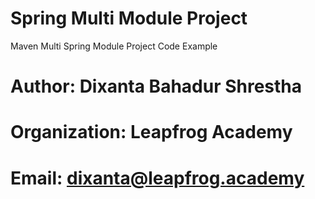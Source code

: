 # Spring Multi Module Project
Maven Multi Spring Module Project Code Example

# Author: Dixanta Bahadur Shrestha
# Organization: Leapfrog Academy
# Email: dixanta@leapfrog.academy

